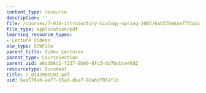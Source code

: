 ```yaml
---
content_type: resource
description: ''
file: /courses/7-014-introductory-biology-spring-2005/6ab576e6ae7755a1dbe792a6d7932f1b_7_0142005L03.pdf
file_type: application/pdf
learning_resource_types:
- Lecture Videos
ocw_type: OCWFile
parent_title: Video Lectures
parent_type: CourseSection
parent_uid: a6cdb6c1-f237-9b60-8fc3-dd7bcbce46d2
resourcetype: Document
title: 7_0142005L03.pdf
uid: 6ab576e6-ae77-55a1-dbe7-92a6d7932f1b
---
```

